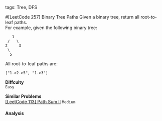 tags: Tree, DFS

#[LeetCode 257] Binary Tree Paths 
Given a binary tree, return all root-to-leaf paths.  
For example, given the following binary tree:

       1
     /   \
    2     3
     \
      5
All root-to-leaf paths are:

`["1->2->5", "1->3"]`

**Diffculty**  
`Easy`

**Similar Problems**  
[[LeetCode 113] Path Sum II]() `Medium`


#### Analysis


